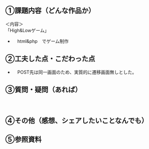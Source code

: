 ## ①課題内容（どんな作品か）
＜内容＞<br>
「High&Lowゲーム」
- 　html&php　でゲーム制作



## ②工夫した点・こだわった点
- 　POST先は同一画面のため、実質的に遷移画面無しとした。


## ③質問・疑問（あれば）

　

## ④その他（感想、シェアしたいことなんでも）


  
 ## ⑤参照資料

